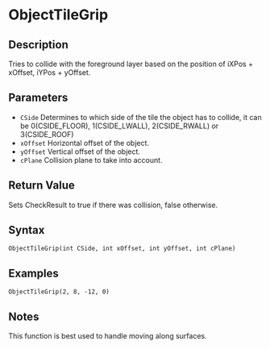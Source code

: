 # ObjectTileGrip

## Description
Tries to collide with the foreground layer based on the position of iXPos + xOffset, iYPos + yOffset.

## Parameters
- `CSide`
Determines to which side of the tile the object has to collide, it can be 0(CSIDE_FLOOR), 1(CSIDE_LWALL), 2(CSIDE_RWALL) or 3(CSIDE_ROOF)
- `xOffset`
Horizontal offset of the object.
- `yOffset`
Vertical offset of the object.
- `cPlane`
Collision plane to take into account.

## Return Value
Sets CheckResult to true if there was collision, false otherwise.

## Syntax
```
ObjectTileGrip(int CSide, int xOffset, int yOffset, int cPlane)
```

## Examples
```
ObjectTileGrip(2, 8, -12, 0)
```

## Notes
This function is best used to handle moving along surfaces.